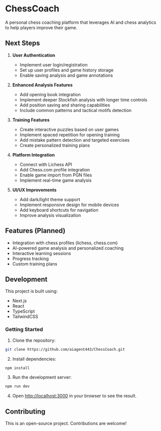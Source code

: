 # ChessCoach

A personal chess coaching platform that leverages AI and chess analytics to help players improve their game.

## Next Steps
1. **User Authentication**
   - Implement user login/registration
   - Set up user profiles and game history storage
   - Enable saving analysis and game annotations

2. **Enhanced Analysis Features**
   - Add opening book integration
   - Implement deeper Stockfish analysis with longer time controls
   - Add position saving and sharing capabilities
   - Include common patterns and tactical motifs detection

3. **Training Features**
   - Create interactive puzzles based on user games
   - Implement spaced repetition for opening training
   - Add mistake pattern detection and targeted exercises
   - Create personalized training plans

4. **Platform Integration**
   - Connect with Lichess API
   - Add Chess.com profile integration
   - Enable game import from PGN files
   - Implement real-time game analysis

5. **UI/UX Improvements**
   - Add dark/light theme support
   - Implement responsive design for mobile devices
   - Add keyboard shortcuts for navigation
   - Improve analysis visualization

## Features (Planned)
- Integration with chess profiles (lichess, chess.com)
- AI-powered game analysis and personalized coaching
- Interactive learning sessions
- Progress tracking
- Custom training plans

## Development
This project is built using:
- Next.js
- React
- TypeScript
- TailwindCSS

### Getting Started
1. Clone the repository:
```bash
git clone https://github.com/aiagent443/ChessCoach.git
```

2. Install dependencies:
```bash
npm install
```

3. Run the development server:
```bash
npm run dev
```

4. Open [http://localhost:3000](http://localhost:3000) in your browser to see the result.

## Contributing
This is an open-source project. Contributions are welcome! 